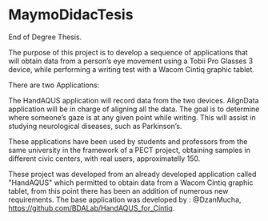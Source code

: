 # MaymoDidacTesis
End of Degree Thesis.

The purpose of this project is to develop a sequence of applications that will obtain data from a person’s eye movement using a Tobii Pro Glasses 3 device, while performing a writing test with a Wacom Cintiq graphic tablet.

There are two Applications:

The HandAQUS application will record data from the two devices.
AlignData application will be in charge of aligning all the data.
The goal is to determine where someone’s gaze is at any given point while writing. This will assist in studying neurological diseases, such as Parkinson’s.

These applications have been used by students and professors from the same university in the framework of a PECT project, obtaining samples in different civic centers, with real users, approximatelly 150.

These project was developed from an already developed application called "HandAQUS" which permitted to obtain data from a Wacom Cintiq graphic tablet, from this point there has been an addition of numerous new requirements. The base application was developed by : @DzanMucha, https://github.com/BDALab/HandAQUS_for_Cintiq.
